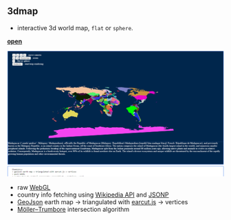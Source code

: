 ## 3dmap

- interactive 3d world map, `flat` or `sphere`.

[**open**](https://seeris.github.io/playground.3dmap/)

![Alt text](/snapshot.png?raw=true "snapshot.png")


 * raw [WebGL](https://developer.mozilla.org/en-US/docs/Web/API/WebGL_API)
 * country info fetching using [Wikipedia API](https://www.mediawiki.org/wiki/API:Main_page) and [JSONP](https://en.wikipedia.org/wiki/JSONP)
 * [GeoJson](http://geojson.org/) earth map → triangulated with [earcut.js](https://github.com/mapbox/earcut) → vertices
 * [Möller–Trumbore](https://en.wikipedia.org/wiki/M%C3%B6ller%E2%80%93Trumbore_intersection_algorithm) intersection algorithm

